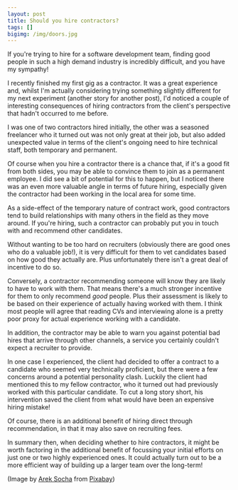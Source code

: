 ```yaml
---
layout: post
title: Should you hire contractors?
tags: []
bigimg: /img/doors.jpg
---
```


If you're trying to hire for a software development team, finding good people in such a high demand industry is incredibly difficult, and you have my sympathy!

I recently finished my first gig as a contractor. It was a great experience and, whilst I'm actually considering trying something slightly different for my next experiment (another story for another post), I'd noticed a couple of interesting consequences of hiring contractors from the client's perspective that hadn't occurred to me before.

I was one of two contractors hired initially, the other was a seasoned freelancer who it turned out was not only great at their job, but also added unexpected value in terms of the client's ongoing need to hire technical staff, both temporary and permanent.

Of course when you hire a contractor there is a chance that, if it's a good fit from both sides, you may be able to convince them to join as a permanent employee. I did see a bit of potential for this to happen, but I noticed there was an even more valuable angle in terms of future hiring, especially given the contractor had been working in the local area for some time.

As a side-effect of the temporary nature of contract work, good contractors tend to build relationships with many others in the field as they move around. If you're hiring, such a contractor can probably put you in touch with and recommend other candidates.

Without wanting to be too hard on recruiters (obviously there are good ones who do a valuable job!), it is very difficult for them to vet candidates based on how good they actually are. Plus unfortunately there isn't a great deal of incentive to do so.

Conversely, a contractor recommending someone will know they are likely to have to work with them. That means there's a much stronger incentive for them to only recommend _good_ people. Plus their assessment is likely to be based on their experience of actually having worked with them. I think most people will agree that reading CVs and interviewing alone is a pretty poor proxy for actual experience working with a candidate.

In addition, the contractor may be able to warn you against potential bad hires that arrive through other channels, a service you certainly couldn't expect a recruiter to provide.

In one case I experienced, the client had decided to offer a contract to a candidate who seemed very technically proficient, but there were a few concerns around a potential personality clash. Luckily the client had mentioned this to my fellow contractor, who it turned out had previously worked with this particular candidate. To cut a long story short, his intervention saved the client from what would have been an expensive hiring mistake!

Of course, there is an additional benefit of hiring direct through recommendation, in that it may also save on recruiting fees.

In summary then, when deciding whether to hire contractors, it might be worth factoring in the additional benefit of focussing your initial efforts on just one or two highly experienced ones. It could actually turn out to be a more efficient way of building up a larger team over the long-term!

(Image by [Arek Socha](https://pixabay.com/users/qimono-1962238/?utm_source=link-attribution&utm_medium=referral&_campaign=image&_content=1767562) from [Pixabay](https://pixabay.com/?utm_source=link-attribution&utm_medium=referral&utm_campaign=image&utm_content=1767562))
